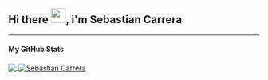## Hi there <img src="https://raw.githubusercontent.com/MartinHeinz/MartinHeinz/master/wave.gif" width="30px">, i'm Sebastian Carrera

<hr>

#### My GitHub Stats

<a href="https://github.com/sebascarreram/sebascarreram">
  <img align="center" src="https://github-readme-stats.vercel.app/api/top-langs/?username=sebascarreram&layout=compact&hide=html&title_color=ffffff&text_color=c9cacc&icon_color=2bbc8a&bg_color=1d1f21" />
</a>

<a href="https://github.com/sebascarreram/sebascarreram">
  <img align="center" src="https://github-readme-stats.vercel.app/api?username=sebascarreram&show_icons=true&line_height=27&count_private=true&title_color=ffffff&text_color=c9cacc&icon_color=2bbc8a&bg_color=1d1f21" alt="Sebastian Carrera" />
</a>


